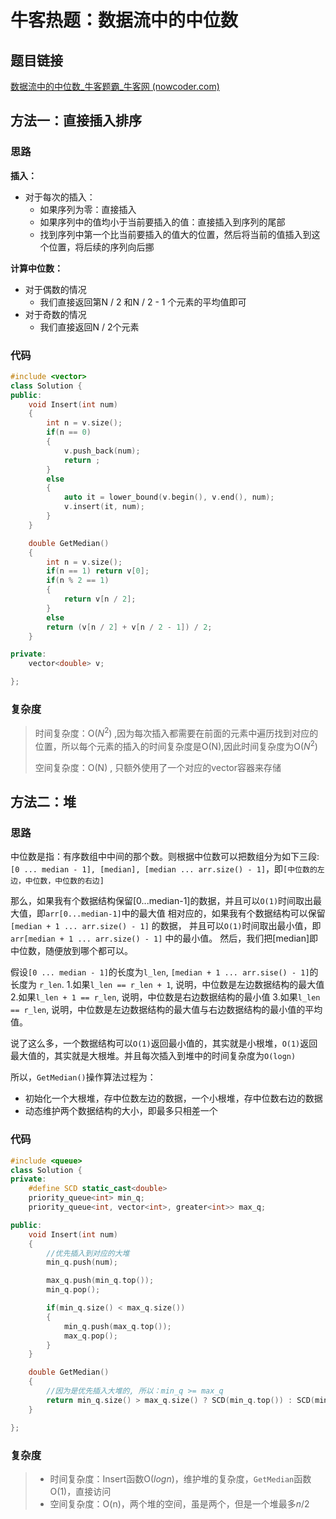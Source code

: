# 牛客热题：数据流中的中位数

## 题目链接

[数据流中的中位数_牛客题霸_牛客网 (nowcoder.com)](https://www.nowcoder.com/practice/9be0172896bd43948f8a32fb954e1be1?tpId=295&tqId=23457&ru=/exam/oj&qru=/ta/format-top101/question-ranking&sourceUrl=%2Fexam%2Foj)

## 方法一：直接插入排序

### 思路

**插入：**

- 对于每次的插入：
  - 如果序列为零：直接插入
  - 如果序列中的值均小于当前要插入的值：直接插入到序列的尾部
  - 找到序列中第一个比当前要插入的值大的位置，然后将当前的值插入到这个位置，将后续的序列向后挪

**计算中位数：**

- 对于偶数的情况
  - 我们直接返回第N / 2 和N / 2  - 1 个元素的平均值即可
- 对于奇数的情况
  - 我们直接返回N / 2个元素

### 代码

```cpp
#include <vector>
class Solution {
public:
    void Insert(int num) 
    {
        int n = v.size();
        if(n == 0) 
        {
            v.push_back(num);
            return ;
        }
        else
        {
            auto it = lower_bound(v.begin(), v.end(), num);
            v.insert(it, num);
        }
    }

    double GetMedian() 
    { 
        int n = v.size();
        if(n == 1) return v[0];
        if(n % 2 == 1)
        {
            return v[n / 2];
        }
        else 
        return (v[n / 2] + v[n / 2 - 1]) / 2;
    }

private:
    vector<double> v;

};
```

### 复杂度

> 时间复杂度：O($N^2$) ,因为每次插入都需要在前面的元素中遍历找到对应的位置，所以每个元素的插入的时间复杂度是O(N),因此时间复杂度为O($N^2$)
>
> 空间复杂度：O(N) , 只额外使用了一个对应的vector容器来存储

## 方法二：堆

### 思路

中位数是指：有序数组中中间的那个数。则根据中位数可以把数组分为如下三段:
`[0 ... median - 1], [median], [median ... arr.size() - 1]`，即`[中位数的左边，中位数，中位数的右边]`

那么，如果我有个数据结构保留[0...median-1]的数据，并且可以`O(1)`时间取出最大值，即`arr[0...median-1]`中的最大值
相对应的，如果我有个数据结构可以保留`[median + 1 ... arr.size() - 1]` 的数据， 并且可以`O(1)`时间取出最小值，即
`arr[median + 1 ... arr.size() - 1]` 中的最小值。
然后，我们把[median]即中位数，随便放到哪个都可以。

假设`[0 ... median - 1]`的长度为`l_len`, `[median + 1 ... arr.sise() - 1]`的长度为 `r_len`.
1.如果`l_len == r_len + 1`, 说明，中位数是左边数据结构的最大值
2.如果`l_len + 1 == r_len`, 说明，中位数是右边数据结构的最小值
3.如果`l_len == r_len`, 说明，中位数是左边数据结构的最大值与右边数据结构的最小值的平均值。

说了这么多，一个数据结构可以`O(1)`返回最小值的，其实就是小根堆，`O(1)`返回最大值的，其实就是大根堆。并且每次插入到堆中的时间复杂度为`O(logn)`

所以，`GetMedian()`操作算法过程为：

- 初始化一个大根堆，存中位数左边的数据，一个小根堆，存中位数右边的数据
- 动态维护两个数据结构的大小，即最多只相差一个

### 代码

```cpp
#include <queue>
class Solution {
private:
    #define SCD static_cast<double>
    priority_queue<int> min_q;
    priority_queue<int, vector<int>, greater<int>> max_q;

public:
    void Insert(int num) 
    {
        //优先插入到对应的大堆
        min_q.push(num);

        max_q.push(min_q.top());
        min_q.pop();

        if(min_q.size() < max_q.size())
        {
            min_q.push(max_q.top());
            max_q.pop();
        }        
    }

    double GetMedian() 
    { 
        //因为是优先插入大堆的, 所以：min_q >= max_q
        return min_q.size() > max_q.size() ? SCD(min_q.top()) : SCD(min_q.top() + max_q.top()) / 2;
    }

};
```

### 复杂度

> - 时间复杂度：Insert函数O($logn$)，维护堆的复杂度，`GetMedian`函数O(1)，直接访问
> - 空间复杂度：O(n)，两个堆的空间，虽是两个，但是一个堆最多$n / 2$
